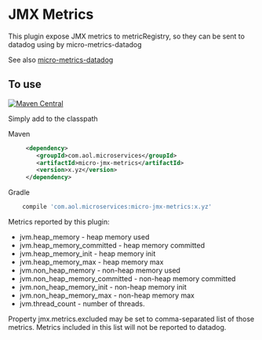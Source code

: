 # JMX Metrics


This plugin expose JMX metrics to metricRegistry, so they can be sent to datadog using by micro-metrics-datadog

See also [micro-metrics-datadog](https://github.com/aol/micro-server/tree/master/micro-metrics-datadog) 

## To use

[![Maven Central](https://maven-badges.herokuapp.com/maven-central/com.aol.microservices/micro-jmx-metrics/badge.svg)](https://maven-badges.herokuapp.com/maven-central/com.aol.microservices/micro-jmx-metrics)

Simply add to the classpath

Maven 
```xml
     <dependency>
        <groupId>com.aol.microservices</groupId>  
        <artifactId>micro-jmx-metrics</artifactId>
        <version>x.yz</version>
     </dependency>
```   
Gradle
```groovy
    compile 'com.aol.microservices:micro-jmx-metrics:x.yz'
```

Metrics reported by this plugin:
* jvm.heap_memory - heap memory used
* jvm.heap_memory_committed - heap memory committed
* jvm.heap_memory_init - heap memory init
* jvm.heap_memory_max - heap memory max
* jvm.non_heap_memory - non-heap memory used
* jvm.non_heap_memory_committed - non-heap memory committed
* jvm.non_heap_memory_init - non-heap memory init
* jvm.non_heap_memory_max - non-heap memory max
* jvm.thread_count - number of threads.

Property jmx.metrics.excluded may be set to comma-separated list of those metrics. Metrics included in this list will not be reported to datadog.
